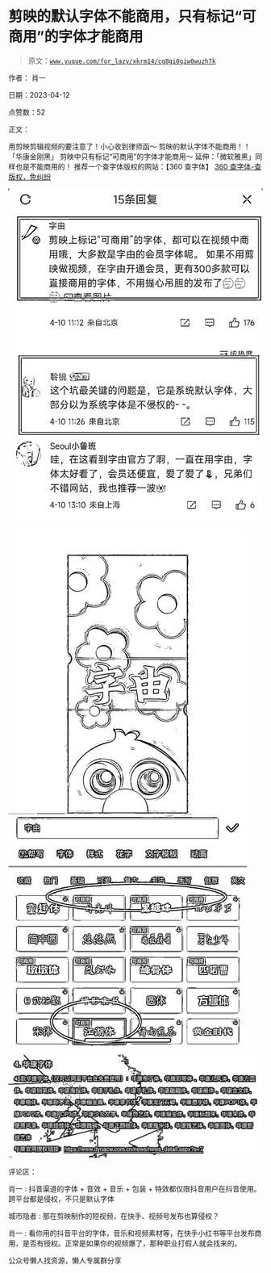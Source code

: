# 剪映的默认字体不能商用，只有标记“可商用”的字体才能商用

> 原文：[`www.yuque.com/for_lazy/xkrm14/cg8gi0giw0wuzh7k`](https://www.yuque.com/for_lazy/xkrm14/cg8gi0giw0wuzh7k)

作者： 肖一

日期：2023-04-12

点赞数：52

正文：

用剪映剪辑视频的要注意了！小心收到律师函～ 剪映的默认字体不能商用！！「华康金刚黑」 剪映中只有标记“可商用”的字体才能商用～ 延伸：「微软雅黑」同样也是不能商用的！ 推荐一个查字体版权的网站：【360 查字体】 [360 查字体-查版权，免纠纷](https://fonts.safe.360.cn/)

![](img/fb9ab6ef9835dc61c38783b15f5de596.png)

![](img/0ff28de7b3bd8a7ce2838ab4dc479e0c.png)

![](img/ef435206eb3a72cdbe60f6c05da15849.png)

评论区：

肖一 : 抖音渠道的字体 + 音效 + 音乐 + 包装 + 特效都仅限抖音用户在抖音使用。跨平台都是侵权，不只是默认字体

城市隐者 : 那在剪映制作的短视频，在快手、视频号发布也算侵权？

肖一 : 看你用的抖音平台的字体，音乐和视频素材等，在快手小红书等平台发布商用，是否有授权。正常是如果你的视频爆了，那种职业打假人就会找来的。

公众号懒人找资源，懒人专属群分享

